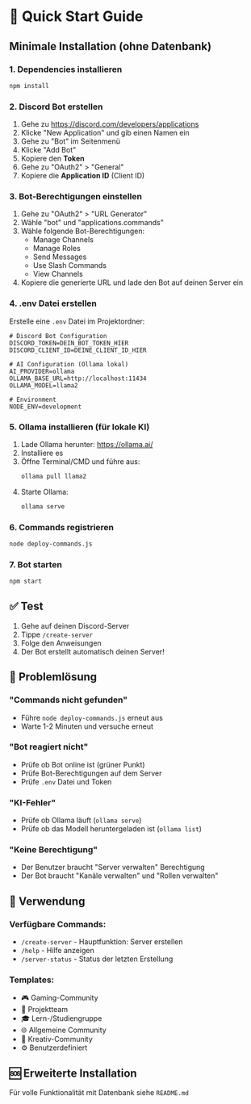 # 🚀 Quick Start Guide

## Minimale Installation (ohne Datenbank)

### 1. Dependencies installieren
```bash
npm install
```

### 2. Discord Bot erstellen
1. Gehe zu https://discord.com/developers/applications
2. Klicke "New Application" und gib einen Namen ein
3. Gehe zu "Bot" im Seitenmenü
4. Klicke "Add Bot" 
5. Kopiere den **Token**
6. Gehe zu "OAuth2" > "General"
7. Kopiere die **Application ID** (Client ID)

### 3. Bot-Berechtigungen einstellen
1. Gehe zu "OAuth2" > "URL Generator"
2. Wähle "bot" und "applications.commands"
3. Wähle folgende Bot-Berechtigungen:
   - Manage Channels
   - Manage Roles
   - Send Messages
   - Use Slash Commands
   - View Channels
4. Kopiere die generierte URL und lade den Bot auf deinen Server ein

### 4. .env Datei erstellen
Erstelle eine `.env` Datei im Projektordner:

```env
# Discord Bot Configuration
DISCORD_TOKEN=DEIN_BOT_TOKEN_HIER
DISCORD_CLIENT_ID=DEINE_CLIENT_ID_HIER

# AI Configuration (Ollama lokal)
AI_PROVIDER=ollama
OLLAMA_BASE_URL=http://localhost:11434
OLLAMA_MODEL=llama2

# Environment
NODE_ENV=development
```

### 5. Ollama installieren (für lokale KI)
1. Lade Ollama herunter: https://ollama.ai/
2. Installiere es
3. Öffne Terminal/CMD und führe aus:
   ```bash
   ollama pull llama2
   ```
4. Starte Ollama:
   ```bash
   ollama serve
   ```

### 6. Commands registrieren
```bash
node deploy-commands.js
```

### 7. Bot starten
```bash
npm start
```

## ✅ Test

1. Gehe auf deinen Discord-Server
2. Tippe `/create-server`
3. Folge den Anweisungen
4. Der Bot erstellt automatisch deinen Server!

## 🔧 Problemlösung

### "Commands nicht gefunden"
- Führe `node deploy-commands.js` erneut aus
- Warte 1-2 Minuten und versuche erneut

### "Bot reagiert nicht"
- Prüfe ob Bot online ist (grüner Punkt)
- Prüfe Bot-Berechtigungen auf dem Server
- Prüfe `.env` Datei und Token

### "KI-Fehler"
- Prüfe ob Ollama läuft (`ollama serve`)
- Prüfe ob das Modell heruntergeladen ist (`ollama list`)

### "Keine Berechtigung"
- Der Benutzer braucht "Server verwalten" Berechtigung
- Der Bot braucht "Kanäle verwalten" und "Rollen verwalten"

## 🎯 Verwendung

### Verfügbare Commands:
- `/create-server` - Hauptfunktion: Server erstellen
- `/help` - Hilfe anzeigen
- `/server-status` - Status der letzten Erstellung

### Templates:
- 🎮 Gaming-Community
- 💼 Projektteam  
- 🎓 Lern-/Studiengruppe
- 🌐 Allgemeine Community
- 🎨 Kreativ-Community
- ⚙️ Benutzerdefiniert

## 🆘 Erweiterte Installation

Für volle Funktionalität mit Datenbank siehe `README.md`